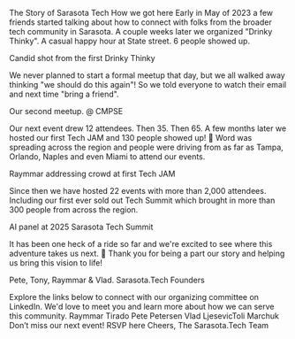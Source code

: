 The Story of Sarasota Tech
How we got here
Early in May of 2023 a few friends started talking about how to connect with folks from the broader tech community in Sarasota. 
A couple weeks later we organized "​Drinky Thinky​". A casual happy hour at State street. 6 people showed up. 



Candid shot from the first Drinky Thinky

We never planned to start a formal meetup that day, but we all walked away thinking "we should do this again"! So we told everyone to watch their email and next time "bring a friend". 



Our second meetup. @ CMPSE

Our next event drew 12 attendees. Then 35. Then 65. 
A few months later we hosted our first Tech JAM and 130 people showed up! 🤯
Word was spreading across the region and people were driving from as far as Tampa, Orlando, Naples and even Miami to attend our events. 



Raymmar addressing crowd at first Tech JAM

Since then we have hosted 22 events with more than 2,000 attendees. Including our first ever sold out ​Tech Summit​ which brought in more than 300 people from across the region.



AI panel at 2025 Sarasota Tech Summit

It has been one heck of a ride so far and we're excited to see where this adventure takes us next. 
🚀 Thank you for being a part our story and helping us bring this vision to life! 



Pete, Tony, Raymmar & Vlad. Sarasota.Tech Founders

Explore the links below to connect with our organizing committee on LinkedIn. 
We'd love to meet you and learn more about how we can serve this community. 
​Raymmar Tirado​ ​Pete Petersen​ ​Vlad Ljesevic​​Toli Marchuk​ 
Don’t miss our next event! RSVP ​here​
Cheers, The Sarasota.Tech Team
